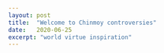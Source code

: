 ```yaml
---
layout: post
title:  "Welcome to Chinmoy controversies"
date:   2020-06-25
excerpt: "world virtue inspiration"
---
```

